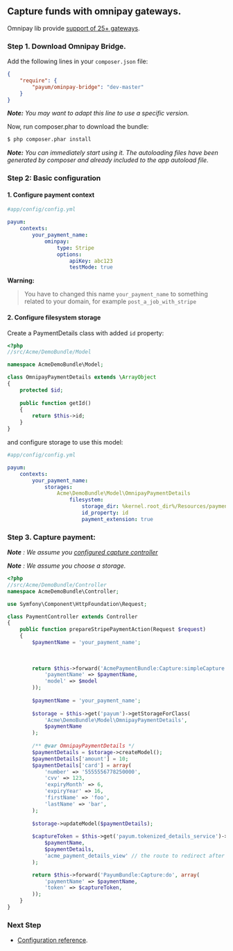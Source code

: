 ## Capture funds with omnipay gateways.

Omnipay lib provide [support of 25+ gateways](https://github.com/adrianmacneil/omnipay#payment-gateways). 

### Step 1. Download Omnipay Bridge.

Add the following lines in your `composer.json` file:

```json
{
    "require": {
        "payum/ominpay-bridge": "dev-master"
    }
}
```

_**Note:** You may want to adapt this line to use a specific version._

Now, run composer.phar to download the bundle:

```bash
$ php composer.phar install
```

_**Note:** You can immediately start using it. The autoloading files have been generated by composer and already included to the app autoload file._

### Step 2: Basic configuration

#### 1. Configure payment context

```yaml
#app/config/config.yml

payum:
    contexts:
        your_payment_name:
            ominpay:
                type: Stripe
                options:
                    apiKey: abc123
                    testMode: true
```

**Warning:**

> You have to changed this name `your_payment_name` to something related to your domain, for example `post_a_job_with_stripe`
 
#### 2. Configure filesystem storage

Create a PaymentDetails class with added `id` property:

```php
<?php
//src/Acme/DemoBundle/Model

namespace AcmeDemoBundle\Model;

class OmnipayPaymentDetails extends \ArrayObject
{
    protected $id;
    
    public function getId()
    {
        return $this->id;
    }
}
```

and configure storage to use this model:

```yaml
#app/config/config.yml

payum:
    contexts:
        your_payment_name:
            storages:
                Acme\DemoBundle\Model\OmnipayPaymentDetails
                    filesystem:
                        storage_dir: %kernel.root_dir%/Resources/payments
                        id_property: id
                        payment_extension: true
```

### Step 3. Capture payment:

_**Note** : We assume you [configured capture controller](basic_setup.md#step-3-configure-capture-controller-optional)_

_**Note** : We assume you choose a storage._

```php
<?php
//src/Acme/DemoBundle/Controller
namespace AcmeDemoBundle\Controller;

use Symfony\Component\HttpFoundation\Request;

class PaymentController extends Controller 
{
    public function prepareStripePaymentAction(Request $request)
    {
        $paymentName = 'your_payment_name';
    
        
        
        return $this->forward('AcmePaymentBundle:Capture:simpleCapture', array(
            'paymentName' => $paymentName,
            'model' => $model
        ));
        
        $paymentName = 'your_payment_name';
                
        $storage = $this->get('payum')->getStorageForClass(
            'Acme\DemoBundle\Model\OmnipayPaymentDetails',
            $paymentName
        );
    
        /** @var OmnipayPaymentDetails */
        $paymentDetails = $storage->createModel();
        $paymentDetails['amount'] = 10;
        $paymentDetails['card'] = array(
            'number' => '5555556778250000',
            'cvv' => 123,
            'expiryMonth' => 6,
            'expiryYear' => 16,
            'firstName' => 'foo',
            'lastName' => 'bar',
        );
        
        $storage->updateModel($paymentDetails);
        
        $captureToken = $this->get('payum.tokenized_details_service')->createTokenForCaptureRoute(
            $paymentName,
            $paymentDetails,
            'acme_payment_details_view' // the route to redirect after capture;
        );

        return $this->forward('PayumBundle:Capture:do', array(
            'paymentName' => $paymentName,
            'token' => $captureToken,
        ));
    }
}
```

### Next Step

* [Configuration reference](configuration_reference.md).